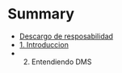# Summary

* [Descargo de resposabilidad](README.md)
* [1. Introduccion](introduccion.md)
* 2. Entendiendo DMS

